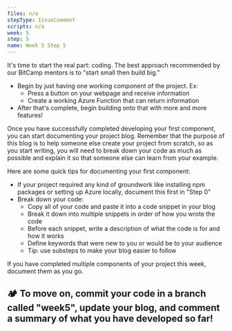 ```yaml
---
files: n/a
stepType: IssueComment
scripts: n/a
week: 5
step: 5
name: Week 5 Step 5
---
```




It's time to start the real part: coding. The best approach recommended by our BitCamp mentors is to "start small then build big."

* Begin by just having one working component of the project. Ex:
  * Press a button on your webpage and receive information
  * Create a working Azure Function that can return information
* After that's complete, begin building onto that with more and more features!

Once you have successfully completed developing your first component, you can start documenting your project blog. Remember that the purpose of this blog is to help someone else create your project from scratch, so as you start writing, you will need to break down your code as much as possible and explain it so that someone else can learn from your example.

Here are some quick tips for documenting your first component:
* If your project required any kind of groundwork like installing npm packages or setting up Azure locally, document this first in "Step 0"
* Break down your code:
  * Copy all of your code and paste it into a code snippet in your blog
  * Break it down into multiple snippets in order of how you wrote the code
  * Before each snippet, write a description of what the code is for and how it works
  * Define keywords that were new to you or would be to your audience
  * Tip: use substeps to make your blog easier to follow

If you have completed multiple components of your project this week, document them as you go.

## **:camping: To move on, commit your code in a branch called "week5", update your blog, and comment a summary of what you have developed so far!**